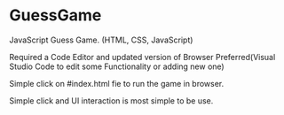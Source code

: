 # GuessGame

JavaScript Guess Game. (HTML, CSS, JavaScript)

Required a Code Editor and updated version of Browser
Preferred(Visual Studio Code to edit some Functionality or adding new one)

Simple click on #index.html fie to run the game in browser.

Simple click and UI interaction is most simple to be use.
